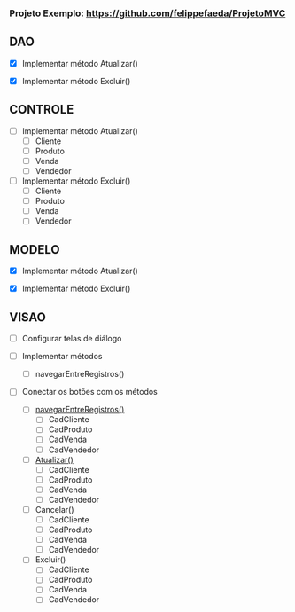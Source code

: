### Projeto Exemplo: https://github.com/felippefaeda/ProjetoMVC

## DAO
- [X] Implementar método Atualizar()

- [X] Implementar método Excluir()

## CONTROLE
- [ ] Implementar método Atualizar()
  - [ ] Cliente
  - [ ] Produto
  - [ ] Venda
  - [ ] Vendedor

- [ ] Implementar método Excluir()
  - [ ] Cliente
  - [ ] Produto
  - [ ] Venda
  - [ ] Vendedor

## MODELO
- [X] Implementar método Atualizar()

- [X] Implementar método Excluir()

## VISAO
- [ ] Configurar telas de diálogo

- [ ] Implementar métodos
  - [ ] navegarEntreRegistros()

- [ ] Conectar os botões com os métodos
  - [ ] [navegarEntreRegistros()](https://classroom.google.com/u/0/c/NDU1MDQxMDUxMjgx/m/NDkxMDc0MDIxNTgy/details)
    - [ ] CadCliente
    - [ ] CadProduto
    - [ ] CadVenda
    - [ ] CadVendedor
  - [ ] [Atualizar()](https://classroom.google.com/u/0/c/NDU1MDQxMDUxMjgx/m/NDkxNTE3MTA3ODgz/details)
    - [ ] CadCliente
    - [ ] CadProduto
    - [ ] CadVenda
    - [ ] CadVendedor
  - [ ] Cancelar()
    - [ ] CadCliente
    - [ ] CadProduto
    - [ ] CadVenda
    - [ ] CadVendedor
  - [ ] Excluir()
    - [ ] CadCliente
    - [ ] CadProduto
    - [ ] CadVenda
    - [ ] CadVendedor
